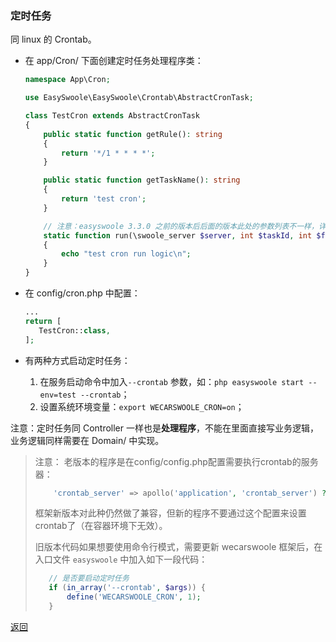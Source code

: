 ### 定时任务

同 linux 的 Crontab。

- 在 app/Cron/ 下面创建定时任务处理程序类：

  ```php
  namespace App\Cron;
  
  use EasySwoole\EasySwoole\Crontab\AbstractCronTask;
  
  class TestCron extends AbstractCronTask
  {
      public static function getRule(): string
      {
          return '*/1 * * * *';
      }
  
      public static function getTaskName(): string
      {
          return 'test cron';
      }
  
      // 注意：easyswoole 3.3.0 之前的版本后后面的版本此处的参数列表不一样，详情见官网。下面是 3.3.0 前的写法
      static function run(\swoole_server $server, int $taskId, int $fromWorkerId, $flags = null)
      {
          echo "test cron run logic\n";
      }
  }
  ```

- 在 config/cron.php 中配置：
     ```php
    ...
    return [
        TestCron::class,
    ];
     ```

- 有两种方式启动定时任务：
    1. 在服务启动命令中加入`--crontab` 参数，如：`php easyswoole start --env=test --crontab`；
    2. 设置系统环境变量：`export WECARSWOOLE_CRON=on`；

注意：定时任务同 Controller 一样也是**处理程序**，不能在里面直接写业务逻辑，业务逻辑同样需要在 Domain/ 中实现。

> 注意：
> 老版本的程序是在config/config.php配置需要执行crontab的服务器：
>    ```php
>        'crontab_server' => apollo('application', 'crontab_server') ?: '',
>    ```
> 框架新版本对此种仍然做了兼容，但新的程序不要通过这个配置来设置crontab了（在容器环境下无效）。
>
> 旧版本代码如果想要使用命令行模式，需要更新 wecarswoole 框架后，在入口文件 `easyswoole` 中加入如下一段代码：
> ```php
>    // 是否要启动定时任务
>    if (in_array('--crontab', $args)) {
>        define('WECARSWOOLE_CRON', 1);
>    }
> ```

[返回](../README.md)
